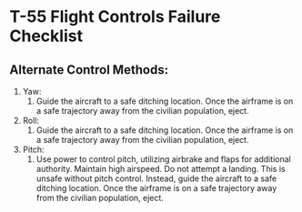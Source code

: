 # T-55 Flight Controls Failure Checklist

## **Alternate Control Methods:**

1. Yaw:
   1. Guide the aircraft to a safe ditching location. Once the airframe is on a safe trajectory away from the civilian population, eject.
2. Roll:
   1. Guide the aircraft to a safe ditching location. Once the airframe is on a safe trajectory away from the civilian population, eject.
3. Pitch:
   1. Use power to control pitch, utilizing airbrake and flaps for additional authority. Maintain high airspeed. Do not attempt a landing. This is unsafe without pitch control. Instead, guide the aircraft to a safe ditching location. Once the airframe is on a safe trajectory away from the civilian population, eject.
